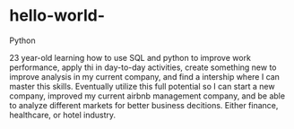 # hello-world-
Python

23 year-old learning how to use SQL and python to improve work performance, apply thi in day-to-day activities, create something new to improve analysis in my current company, and find a intership where I can master this skills. Eventually utilize this full potential so I can start a new company, improved my current airbnb management company, and be able to analyze different markets for better business decitions. Either finance, healthcare, or hotel industry. 

